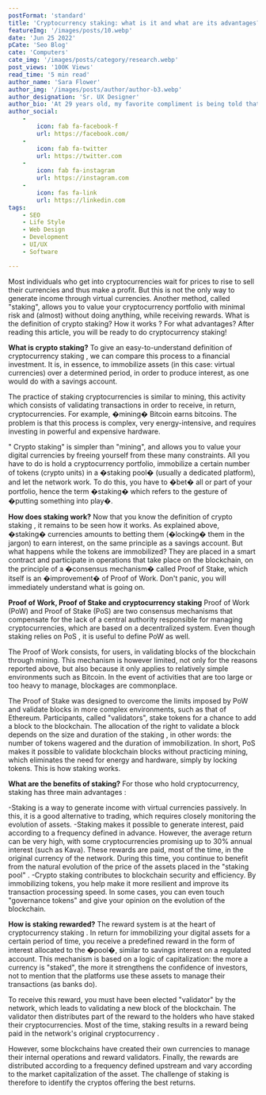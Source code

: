 ```yaml
---
postFormat: 'standard'
title: 'Cryptocurrency staking: what is it and what are its advantages?.'
featureImg: '/images/posts/10.webp'
date: 'Jun 25 2022'
pCate: 'Seo Blog'
cate: 'Computers'
cate_img: '/images/posts/category/research.webp'
post_views: '100K Views'
read_time: '5 min read'
author_name: 'Sara Flower'
author_img: '/images/posts/author/author-b3.webp'
author_designation: 'Sr. UX Designer'
author_bio: 'At 29 years old, my favorite compliment is being told that I look like my mom. Seeing myself in her image, like this daughter up top, makes me so proud of how far I�ve come, and so thankful for where I come from.'
author_social:
    -
        icon: fab fa-facebook-f
        url: https://facebook.com/
    -
        icon: fab fa-twitter
        url: https://twitter.com
    -
        icon: fab fa-instagram
        url: https://instagram.com
    - 
        icon: fas fa-link
        url: https://linkedin.com
tags: 
    - SEO
    - Life Style
    - Web Design
    - Development
    - UI/UX
    - Software

---
```


Most individuals who get into cryptocurrencies wait for prices to rise to sell their currencies and thus make a profit. But this is not the only way to generate income through virtual currencies. Another method, called "staking", allows you to value your cryptocurrency portfolio with minimal risk and (almost) without doing anything, while receiving rewards. What is the definition of crypto staking? How it works ? For what advantages? After reading this article, you will be ready to do cryptocurrency staking!

**What is crypto staking?**
To give an easy-to-understand definition of cryptocurrency staking , we can compare this process to a financial investment. It is, in essence, to immobilize assets (in this case: virtual currencies) over a determined period, in order to produce interest, as one would do with a savings account.

The practice of staking cryptocurrencies is similar to mining, this activity which consists of validating transactions in order to receive, in return, cryptocurrencies. For example, �mining� Bitcoin earns bitcoins. The problem is that this process is complex, very energy-intensive, and requires investing in powerful and expensive hardware.

" Crypto staking" is simpler than "mining", and allows you to value your digital currencies by freeing yourself from these many constraints. All you have to do is hold a cryptocurrency portfolio, immobilize a certain number of tokens (crypto units) in a �staking pool� (usually a dedicated platform), and let the network work. To do this, you have to �bet� all or part of your portfolio, hence the term �staking� which refers to the gesture of �putting something into play�.

**How does staking work?**
Now that you know the definition of crypto staking , it remains to be seen how it works. As explained above, �staking� currencies amounts to betting them (�locking� them in the jargon) to earn interest, on the same principle as a savings account. But what happens while the tokens are immobilized? They are placed in a smart contract and participate in operations that take place on the blockchain, on the principle of a �consensus mechanism� called Proof of Stake, which itself is an �improvement� of Proof of Work. Don't panic, you will immediately understand what is going on.

**Proof of Work, Proof of Stake and cryptocurrency staking**
Proof of Work (PoW) and Proof of Stake (PoS) are two consensus mechanisms that compensate for the lack of a central authority responsible for managing cryptocurrencies, which are based on a decentralized system. Even though staking relies on PoS , it is useful to define PoW as well.

The Proof of Work consists, for users, in validating blocks of the blockchain through mining. This mechanism is however limited, not only for the reasons reported above, but also because it only applies to relatively simple environments such as Bitcoin. In the event of activities that are too large or too heavy to manage, blockages are commonplace.

The Proof of Stake was designed to overcome the limits imposed by PoW and validate blocks in more complex environments, such as that of Ethereum. Participants, called "validators", stake tokens for a chance to add a block to the blockchain. The allocation of the right to validate a block depends on the size and duration of the staking , in other words: the number of tokens wagered and the duration of immobilization. In short, PoS makes it possible to validate blockchain blocks without practicing mining, which eliminates the need for energy and hardware, simply by locking tokens. This is how staking works.

**What are the benefits of staking?**
For those who hold cryptocurrency, staking has three main advantages :

-Staking is a way to generate income with virtual currencies passively. In this, it is a good alternative to trading, which requires closely monitoring the evolution of assets.
-Staking makes it possible to generate interest, paid according to a frequency defined in advance. However, the average return can be very high, with some cryptocurrencies promising up to 30% annual interest (such as Kava). These rewards are paid, most of the time, in the original currency of the network. During this time, you continue to benefit from the natural evolution of the price of the assets placed in the "staking pool" .
-Crypto staking contributes to blockchain security and efficiency. By immobilizing tokens, you help make it more resilient and improve its transaction processing speed. In some cases, you can even touch "governance tokens" and give your opinion on the evolution of the blockchain.
 
**How is staking rewarded?**
The reward system is at the heart of cryptocurrency staking . In return for immobilizing your digital assets for a certain period of time, you receive a predefined reward in the form of interest allocated to the �pool�, similar to savings interest on a regulated account. This mechanism is based on a logic of capitalization: the more a currency is "staked", the more it strengthens the confidence of investors, not to mention that the platforms use these assets to manage their transactions (as banks do). 

To receive this reward, you must have been elected "validator" by the network, which leads to validating a new block of the blockchain. The validator then distributes part of the reward to the holders who have staked their cryptocurrencies. Most of the time, staking results in a reward being paid in the network's original cryptocurrency . 

However, some blockchains have created their own currencies to manage their internal operations and reward validators. Finally, the rewards are distributed according to a frequency defined upstream and vary according to the market capitalization of the asset. The challenge of staking is therefore to identify the cryptos offering the best returns.

